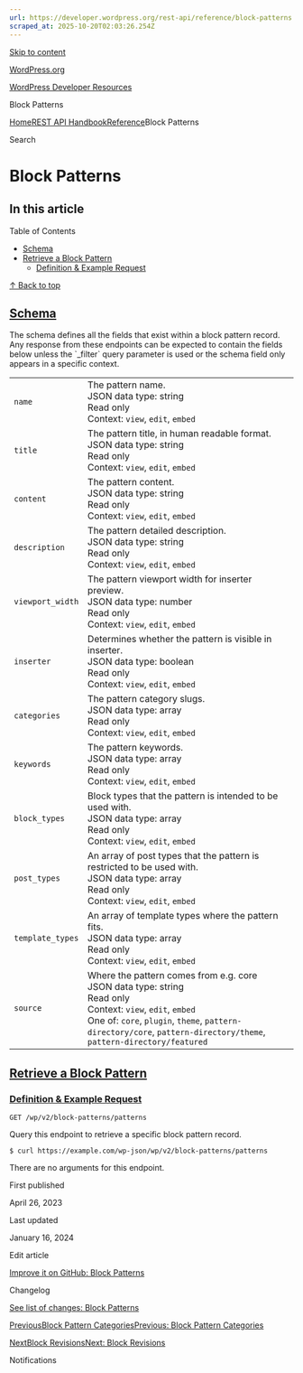 ```yaml
---
url: https://developer.wordpress.org/rest-api/reference/block-patterns
scraped_at: 2025-10-20T02:03:26.254Z
---
```


[Skip to content](https://developer.wordpress.org/rest-api/reference/block-patterns/#wp--skip-link--target)

[WordPress.org](https://wordpress.org/)

[WordPress Developer Resources](https://developer.wordpress.org/)

Block Patterns


[Home](https://developer.wordpress.org/)[REST API Handbook](https://developer.wordpress.org/rest-api/)[Reference](https://developer.wordpress.org/rest-api/reference/)Block Patterns

Search

# Block Patterns

## In this article

Table of Contents

- [Schema](https://developer.wordpress.org/rest-api/reference/block-patterns/#schema)
- [Retrieve a Block Pattern](https://developer.wordpress.org/rest-api/reference/block-patterns/#retrieve-a-block-pattern)
  - [Definition & Example Request](https://developer.wordpress.org/rest-api/reference/block-patterns/#definition-example-request)

[↑ Back to top](https://developer.wordpress.org/rest-api/reference/block-patterns/#wp--skip-link--target)

## [Schema](https://developer.wordpress.org/rest-api/reference/block-patterns/\#schema)

The schema defines all the fields that exist within a block pattern record. Any response from these endpoints can be expected to contain the fields below unless the \`\_filter\` query parameter is used or the schema field only appears in a specific context.

|     |     |
| --- | --- |
| `name` | The pattern name.<br>JSON data type: string <br>Read only<br>Context: `view`, `edit`, `embed` |
| `title` | The pattern title, in human readable format.<br>JSON data type: string <br>Read only<br>Context: `view`, `edit`, `embed` |
| `content` | The pattern content.<br>JSON data type: string <br>Read only<br>Context: `view`, `edit`, `embed` |
| `description` | The pattern detailed description.<br>JSON data type: string <br>Read only<br>Context: `view`, `edit`, `embed` |
| `viewport_width` | The pattern viewport width for inserter preview.<br>JSON data type: number <br>Read only<br>Context: `view`, `edit`, `embed` |
| `inserter` | Determines whether the pattern is visible in inserter.<br>JSON data type: boolean <br>Read only<br>Context: `view`, `edit`, `embed` |
| `categories` | The pattern category slugs.<br>JSON data type: array <br>Read only<br>Context: `view`, `edit`, `embed` |
| `keywords` | The pattern keywords.<br>JSON data type: array <br>Read only<br>Context: `view`, `edit`, `embed` |
| `block_types` | Block types that the pattern is intended to be used with.<br>JSON data type: array <br>Read only<br>Context: `view`, `edit`, `embed` |
| `post_types` | An array of post types that the pattern is restricted to be used with.<br>JSON data type: array <br>Read only<br>Context: `view`, `edit`, `embed` |
| `template_types` | An array of template types where the pattern fits.<br>JSON data type: array <br>Read only<br>Context: `view`, `edit`, `embed` |
| `source` | Where the pattern comes from e.g. core<br>JSON data type: string <br>Read only<br>Context: `view`, `edit`, `embed`<br>One of: `core`, `plugin`, `theme`, `pattern-directory/core`, `pattern-directory/theme`, `pattern-directory/featured` |

## [Retrieve a Block Pattern](https://developer.wordpress.org/rest-api/reference/block-patterns/\#retrieve-a-block-pattern)

### [Definition & Example Request](https://developer.wordpress.org/rest-api/reference/block-patterns/\#definition-example-request)

`GET /wp/v2/block-patterns/patterns`

Query this endpoint to retrieve a specific block pattern record.

`$ curl https://example.com/wp-json/wp/v2/block-patterns/patterns`

There are no arguments for this endpoint.

First published

April 26, 2023

Last updated

January 16, 2024

Edit article

[Improve it on GitHub: Block Patterns](https://github.com/WP-API/docs/edit/master/reference/block-patterns.md)

Changelog

[See list of changes: Block Patterns](https://github.com/WP-API/docs/commits/master/reference/block-patterns.md)

[PreviousBlock Pattern CategoriesPrevious: Block Pattern Categories](https://developer.wordpress.org/rest-api/reference/block-pattern-categories/)

[NextBlock RevisionsNext: Block Revisions](https://developer.wordpress.org/rest-api/reference/block-revisions/)

Notifications
